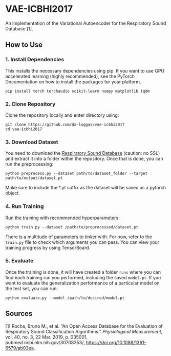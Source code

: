 # VAE-ICBHI2017
An implementation of the Variational Autoencoder for the Respiratory Sound Database [1].

## How to Use
### 1. Install Dependencies
This installs the necessary dependencies using pip. If you want to use GPU accelerated learning (highly recommended), see the PyTorch Documentation on how to install the packages for your platform.

    pip install torch torchaudio scikit-learn numpy matplotlib tqdm
### 2. Clone Repository
Clone the repository locally and enter directory using:

    git clone https://github.com/da-luggas/vae-icbhi2017
    cd vae-icbhi2017

### 3. Download Dataset
You need to download the [Respiratory Sound Database](https://bhichallenge.med.auth.gr/ICBHI_2017_Challenge) (caution: no SSL) and extract it into a folder within the repository. Once that is done, you can run the preprocessing:

    python preprocess.py --dataset path/to/dataset_folder --target path/to/output/dataset.pt
Make sure to include the *.pt suffix as the dataset will be saved as a pytorch object.
### 4. Run Training
Run the training with recommended hyperparameters:

    python train.py --dataset /path/to/preprocessed/dataset.pt
There is a multitude of parameters to tinker with. For now, refer to the `train.py` file to check which arguments you can pass.
You can view your training progress by using TensorBoard.
### 5. Evaluate
Once the training is done, it will have created a folder `runs` where you can find each training run you performed, including the saved `model.pt`. If you want to evaluate the generalization performance of a particular model on the test set, you can run:

    python evaluate.py --model /path/to/desired/model.pt

## Sources
[1] Rocha, Bruno M., et al. “An Open Access Database for the Evaluation of Respiratory Sound Classification Algorithms.” _Physiological Measurement_, vol. 40, no. 3, 22 Mar. 2019, p. 035001, pubmed.ncbi.nlm.nih.gov/30708353/, https://doi.org/10.1088/1361-6579/ab03ea.